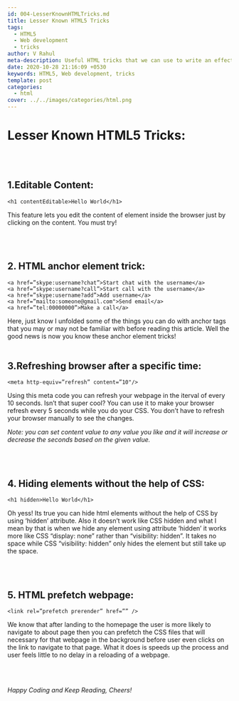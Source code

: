 ```yaml
---
id: 004-LesserKnownHTMLTricks.md
title: Lesser Known HTML5 Tricks
tags:
  - HTML5
  - Web development
  - tricks
author: V Rahul
meta-description: Useful HTML tricks that we can use to write an effective code.
date: 2020-10-28 21:16:09 +0530
keywords: HTML5, Web development, tricks
template: post
categories:
  - html
cover: ../../images/categories/html.png
---
```


# Lesser Known HTML5 Tricks:

<br>
<br>

## 1.Editable Content:

```
<h1 contentEditable>Hello World</h1>
```

This feature lets you edit the content of element inside the browser just by clicking on the content. You must try!

<br>
<br>

## 2. HTML anchor element trick:

```
<a href=”skype:username?chat”>Start chat with the username</a>
<a href=”skype:username?call”>Start call with the username</a>
<a href=”skype:username?add”>Add username</a>
<a href=”mailto:someone@gmail.com">Send email</a>
<a href=”tel:00000000”>Make a call</a>
```

Here, just know I unfolded some of the things you can do with anchor tags that you may or may not be familiar with before reading this article. Well the good news is now you know these anchor element tricks! 
<br>
<br>

## 3.Refreshing browser after a specific time:

```
<meta http-equiv=”refresh” content=”10"/> 
```

Using this meta code you can refresh your webpage in the iterval of every 10 seconds. Isn’t that super cool? You can use it to make your browser refresh every 5 seconds while you do your CSS. You don’t have to refresh your browser manually to see the changes.

*Note: you can set content value to any value you like and it will increase or decrease the seconds based on the given value.*

<br>
<br>

## 4. Hiding elements without the help of CSS:

```
<h1 hidden>Hello World</h1>
```
Oh yess! Its true you can hide html elements without the help of CSS by using ‘hidden’ attribute. Also it doesn’t work like CSS hidden and what I mean by that is when we hide any element using attribute ‘hidden’ it works more like CSS “display: none” rather than “visibility: hidden”. It takes no space while CSS “visibility: hidden” only hides the element but still take up the space.

<br>
<br>

## 5. HTML prefetch webpage:

``` 
<link rel=”prefetch prerender” href=”” />
```

We know that after landing to the homepage the user is more likely to navigate to about page then you can prefetch the CSS files that will necessary for that webpage in the background before user even clicks on the link to navigate to that page. What it does is speeds up the process and user feels little to no delay in a reloading of a webpage.

<br>
<br>

*Happy Coding and Keep Reading, Cheers!*